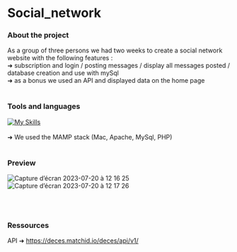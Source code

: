 # Social_network

### About the project
As a group of three persons we had two weeks to create a social network website with the following features :
<br>
➜ subscription and login / posting messages / display all messages posted / database creation and use with mySql
<br>
➜ as a bonus we used an API and displayed data on the home page
<br>
<br>

### Tools and languages

[![My Skills](https://skillicons.dev/icons?i=php,html,css,mysql,postman,git,github)](https://skillicons.dev)
<br>
<br>
➜ We used the MAMP stack (Mac, Apache, MySql, PHP)
<br>
<br>

### Preview
![Capture d’écran 2023-07-20 à 12 16 25](https://github.com/Malena-Guallar/Social_network/assets/123973678/8bbfb7a5-a3d7-43d6-b232-d0542fc000fd)
![Capture d’écran 2023-07-20 à 12 17 26](https://github.com/Malena-Guallar/Social_network/assets/123973678/b5af5efe-21e4-4366-85eb-e20329fe08de)

<br>
<br>

### Ressources
API ➜ https://deces.matchid.io/deces/api/v1/
